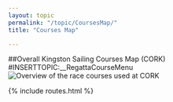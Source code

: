 ```yaml
---
layout: topic
permalink: "/topic/CoursesMap/"
title: "Courses Map"

---
```


##Overall Kingston Sailing Courses Map (CORK)
#INSERTTOPIC:__RegattaCourseMenu
<img src="http://k7waterfront.org/images/CORK-Course-Circles.jpg" alt="Overview of the race courses used at CORK" />

{% include routes.html %}
